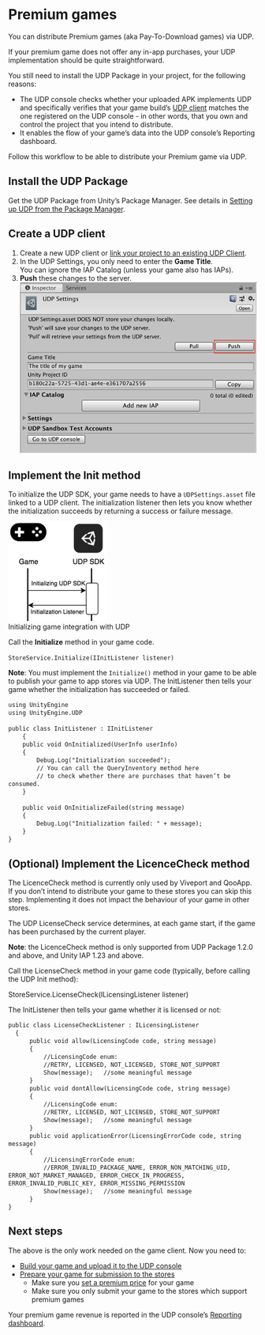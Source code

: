 # Premium games

You can distribute Premium games (aka Pay-To-Download games) via UDP.

If your premium game does not offer any in-app purchases, your UDP implementation should be quite straightforward.

You still need to install the UDP Package in your project, for the following reasons:

* The UDP console checks whether your uploaded APK implements UDP and specifically verifies that your game build’s [UDP client](creating-a-game-on-udp.html#udp-client) matches the one registered on the UDP console - in other words, that you own and control the project that you intend to distribute.
* It enables the flow of your game’s data into the UDP console’s Reporting dashboard.

Follow this workflow to be able to distribute your Premium game via UDP.

## Install the UDP Package

Get the UDP Package from Unity’s Package Manager. See details in [Setting up UDP from the Package Manager](setting-up-udp.html#packman-install).

## Create a UDP client

1. Create a new UDP client or [link your project to an existing UDP Client](creating-a-game-on-udp.html#linking-project).
2. In the UDP Settings, you only need to enter the **Game Title**. <br/>You can ignore the IAP Catalog (unless your game also has IAPs). 
3. **Push** these changes to the server.<br/>
   ![](Images/6-PremiumGames_01.png)

## Implement the Init method

To initialize the UDP SDK, your game needs to have a `UDPSettings.asset` file linked to a UDP client. The initialization listener then lets you know whether the initialization succeeds by returning a success or failure message. 

![](Images/5-GamesWithIAP_01.png)<br/>
Initializing game integration with UDP

Call the **Initialize** method in your game code.

`
StoreService.Initialize(IInitListener listener)
`

**Note**: You must implement the `Initialize()` method in your game to be able to publish your game to app stores via UDP.
The InitListener then tells your game whether the initialization has succeeded or failed. 

```
using UnityEngine
using UnityEngine.UDP
  
public class InitListener : IInitListener
    {
    public void OnInitialized(UserInfo userInfo)
    {
        Debug.Log("Initialization succeeded");
        // You can call the QueryInventory method here
        // to check whether there are purchases that haven’t be consumed.       
    }

    public void OnInitializeFailed(string message)
    {
        Debug.Log("Initialization failed: " + message);
    }
}
```

## (Optional) Implement the LicenceCheck method 

The LicenceCheck method is currently only used by Viveport and QooApp. If you don’t intend to distribute your game to these stores you can skip this step. Implementing it does not impact the behaviour of your game in other stores.

The UDP LicenseCheck service determines, at each game start, if the game has been purchased by the current player.

**Note**: the LicenceCheck method is only supported from UDP Package 1.2.0 and above, and Unity IAP 1.23 and above.

Call the LicenseCheck method in your game code (typically, before calling the UDP Init method):

StoreService.LicenseCheck(ILicensingListener listener)

The InitListener then tells your game whether it is licensed or not:

```
public class LicenseCheckListener : ILicensingListener
  {
      public void allow(LicensingCode code, string message)
      {
          //LicensingCode enum:
          //RETRY, LICENSED, NOT_LICENSED, STORE_NOT_SUPPORT
          Show(message);   //some meaningful message
      }
      public void dontAllow(LicensingCode code, string message)
      {
          //LicensingCode enum:
          //RETRY, LICENSED, NOT_LICENSED, STORE_NOT_SUPPORT
          Show(message);   //some meaningful message
      }
      public void applicationError(LicensingErrorCode code, string message)
      {
          //LicensingErrorCode enum:
          //ERROR_INVALID_PACKAGE_NAME, ERROR_NON_MATCHING_UID, ERROR_NOT_MARKET_MANAGED, ERROR_CHECK_IN_PROGRESS, ERROR_INVALID_PUBLIC_KEY, ERROR_MISSING_PERMISSION
          Show(message);   //some meaningful message
      }
}
```

## Next steps

The above is the only work needed on the game client. Now you need to:

* [Build your game and upload it to the UDP console](building-your-game.md)
* [Prepare your game for submission to the stores](managing-and-publishing-your-game.md)
    * Make sure you [set a premium price](managing-and-publishing-your-game.html#premium) for your game
    * Make sure you only submit your game to the stores which support premium games

Your premium game revenue is reported in the UDP console’s [Reporting dashboard](reporting-dashboard.md). 